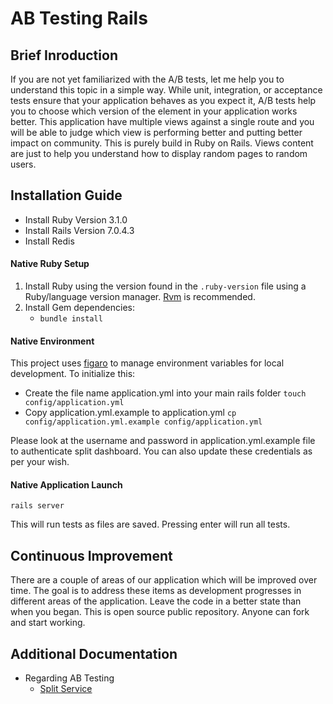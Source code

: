 # AB Testing Rails

## Brief Inroduction
If you are not yet familiarized with the A/B tests, let me help you to understand this topic in a simple way. While unit, integration, or acceptance tests ensure that your application behaves as you expect it, A/B tests help you to choose which version of the element in your application works better. This application have multiple views against a single route and you will be able to judge which view is performing better and putting better impact on community. This is purely build in Ruby on Rails. Views content are just to help you understand how to display random pages to random users.

## Installation Guide

- Install Ruby Version 3.1.0
- Install Rails Version 7.0.4.3
- Install Redis

#### Native Ruby Setup

1. Install Ruby using the version found in the `.ruby-version` file using a Ruby/language version manager. [Rvm](https://rvm.io/rvm/install) is recommended.
2. Install Gem dependencies:
   * `bundle install`

#### Native Environment

This project uses [figaro](https://github.com/laserlemon/figaro) to manage environment variables for local development. To initialize this:

- Create the file name application.yml into your main rails folder `touch config/application.yml`
- Copy application.yml.example to application.yml `cp config/application.yml.example config/application.yml`

Please look at the username and password in application.yml.example file to authenticate split dashboard. You can also update these credentials as per your wish.

#### Native Application Launch

`rails server`


This will run tests as files are saved. Pressing enter will run all tests.

## Continuous Improvement

There are a couple of areas of our application which will be improved over time. The goal is to address these items as development progresses in different areas of the application. Leave the code in a better state than when you began. This is open source public repository. Anyone can fork and start working.

## Additional Documentation

* Regarding AB Testing
  * [Split Service](https://github.com/splitrb/split)
